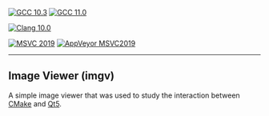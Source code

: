 
[![GCC 10.3](https://github.com/MichaelMiller-/imgv/actions/workflows/gcc10.yml/badge.svg)](https://github.com/MichaelMiller-/imgv/actions/workflows/gcc10.yml) [![GCC 11.0](https://github.com/MichaelMiller-/imgv/actions/workflows/gcc11.yml/badge.svg)](https://github.com/MichaelMiller-/imgv/actions/workflows/gcc11.yml)

[![Clang 10.0](https://github.com/MichaelMiller-/imgv/actions/workflows/clang10.yml/badge.svg)](https://github.com/MichaelMiller-/imgv/actions/workflows/clang10.yml)

[![MSVC 2019](https://github.com/MichaelMiller-/imgv/actions/workflows/msvc2019.yml/badge.svg)](https://github.com/MichaelMiller-/imgv/actions/workflows/msvc2019.yml)
[![AppVeyor MSVC2019](https://ci.appveyor.com/api/projects/status/4s6bg4yexj0cna45?svg=true)](https://ci.appveyor.com/project/MichaelMiller-/imgv)


---------------------------------------

## Image Viewer (imgv)

A simple image viewer that was used to study the interaction between [CMake](https://cmake.org/) and [Qt5](https://www.qt.io/).
